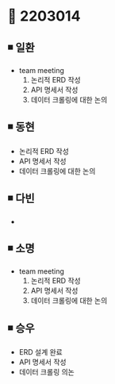 # 📌 2203014

## ◾ 일환

- team meeting
  1. 논리적 ERD 작성
  2. API 명세서 작성
  3. 데이터 크롤링에 대한 논의

## ◾ 동현

- 논리적 ERD 작성
- API 명세서 작성
- 데이터 크롤링에 대한 논의

## ◾ 다빈

-

## ◾ 소명

- team meeting
  1. 논리적 ERD 작성
  2. API 명세서 작성
  3. 데이터 크롤링에 대한 논의

## ◾ 승우

- ERD 설계 완료
- API 명세서 작성
- 데이터 크롤링 의논
